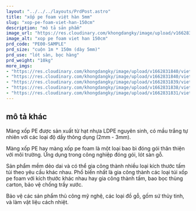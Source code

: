 ```yaml
---
layout: "../../../layouts/PrdPost.astro"
title: "xốp pe foam việt hàn 5mm"
slug: "xop-pe-foam-viet-han-150cm"
description: "mô tả sản phẩm"
image_url: "https://res.cloudinary.com/khongdangky/image/upload/v1662831831/viethan/sp/pe/DcnRqgXg_ittmq6.jpg"
image_alt: "xop pe foam viet han 150cm"
prd_code: "PE00-SAMPLE"
prd_size: "cuộn 1m * 150m (dày 5mm)"
prd_use: "lót sàn, bọc hàng"
prd_weight: "10kg"
more_imgs:
- "https://res.cloudinary.com/khongdangky/image/upload/v1662831840/viethan/sp/pe/FjbaKzNw_b1dijr.jpg"
- "https://res.cloudinary.com/khongdangky/image/upload/v1662831840/viethan/sp/pe/Qjk_4J7w_slbyki.jpg"
- "https://res.cloudinary.com/khongdangky/image/upload/v1662831839/viethan/sp/pe/p0zMEIEA_u0wo8w.jpg"
- "https://res.cloudinary.com/khongdangky/image/upload/v1662831838/viethan/sp/pe/a1fEJZuA_aijv1d.jpg"
- "https://res.cloudinary.com/khongdangky/image/upload/v1662831831/viethan/sp/pe/DcnRqgXg_ittmq6.jpg"
---
```


## mô tả khác
 
Màng xốp PE được sản xuất từ hạt nhựa LDPE nguyên sinh, có mầu trắng tự nhiên với các loại độ dầy thông dụng (2mm - 3mm).
 
Màng xốp PE hay màng xốp pe foam là một loại bao bì đóng gói thân thiện với môi trường. Ứng dụng trong công nghiệp đóng gói, lót sàn gỗ.
 
Sản phẩm mềm dẻo dai và có thể gia công thành nhiều loại kích thước tấm túi theo yêu cầu khác nhau. Phổ biến nhất là gia công thành các loại túi xốp pe foam với kích thước khác nhau hay gia công thành tấm, bao bọc thùng carton, bảo vệ chống trầy xước.
 
Bảo vệ các sản phẩm thủ công mỹ nghệ, các loại đồ gỗ, gốm sứ thủy tinh, và làm vật liệu cách nhiệt.